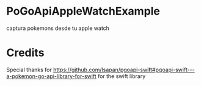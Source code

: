# PoGoApiAppleWatchExample
captura pokemons desde tu apple watch


# Credits

Special thanks for https://github.com/lsapan/pgoapi-swift#pgoapi-swift---a-pokemon-go-api-library-for-swift for the swift library
